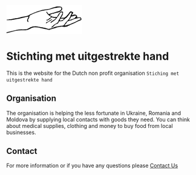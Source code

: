<img src="./assets/images/logo.svg" alt="logo" width="200"/>

# Stichting met uitgestrekte hand



This is the website for the Dutch non profit organisation `Stiching met uitgestrekte hand `


## Organisation

The organisation is helping the less fortunate in Ukraine, Romania and Moldova by supplying local contacts with goods they need. You can think about medical supplies, clothing and money to buy food from local businesses.

## Contact

For more information or if you have any questions please [Contact Us](mailto:info@stichtingmetuitgestrektehand.nl)

